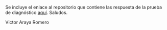 Se incluye el enlace al repositorio que contiene las respuesta de la prueba de diagnóstico [aquí](https://github.com/VRAraya/Diagnostico_CP).
Saludos.

Victor Araya Romero